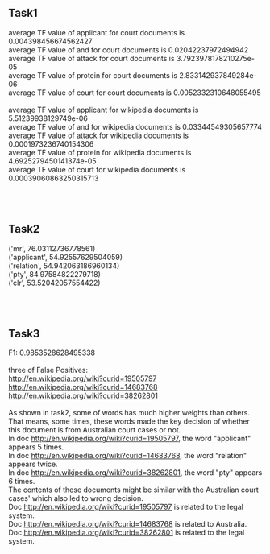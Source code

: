 
## Task1
average TF value of applicant for court documents is 0.004398456674562427<br>
average TF value of and for court documents is 0.02042237972494942<br>
average TF value of attack for court documents is 3.7923978178210275e-05<br>
average TF value of protein for court documents is 2.833142937849284e-06<br>
average TF value of court for court documents is 0.0052332310648055495<br>
<br>
average TF value of applicant for wikipedia documents is 5.51239938129749e-06<br>
average TF value of and for wikipedia documents is 0.03344549305657774<br>
average TF value of attack for wikipedia documents is 0.0001973236740154306<br>
average TF value of protein for wikipedia documents is 4.6925279450141374e-05<br>
average TF value of court for wikipedia documents is 0.00039060863250315713<br>
<br>
<br>
<br>
## Task2
('mr', 76.03112736778561)<br>
('applicant', 54.92557629504059)<br>
('relation', 54.942063186960134)<br>
('pty', 84.97584822279718)<br>
('clr', 53.52042057554422)<br>
<br>
<br>
<br>
## Task3
F1: 0.9853528628495338<br>
<br>
three of False Positives:<br>
http://en.wikipedia.org/wiki?curid=19505797<br>
http://en.wikipedia.org/wiki?curid=14683768<br>
http://en.wikipedia.org/wiki?curid=38262801<br>
<br>
As shown in task2, some of words has much higher weights than others. That means, some times, these words made the key decision of whether this document is from Australian court cases or not.<br>
In doc http://en.wikipedia.org/wiki?curid=19505797, the word "applicant" appears 5 times.<br>
In doc http://en.wikipedia.org/wiki?curid=14683768, the word "relation" appears twice.<br>
In doc http://en.wikipedia.org/wiki?curid=38262801, the word "pty" appears 6 times.<br>
The contents of these documents might be similar with the Australian court cases' which also led to wrong decision.<br>
Doc http://en.wikipedia.org/wiki?curid=19505797 is related to the legal system.<br>
Doc http://en.wikipedia.org/wiki?curid=14683768 is related to Australia.<br>
Doc http://en.wikipedia.org/wiki?curid=38262801 is related to the legal system.<br>
